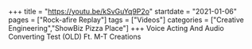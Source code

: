 +++
title = "https://youtu.be/kSvGuYq9P2o"
startdate = "2021-01-06"
pages = ["Rock-afire Replay"]
tags = ["Videos"]
categories = ["Creative Engineering","ShowBiz Pizza Place"]
+++
Voice Acting And Audio Converting Test (OLD) Ft. M-T Creations
